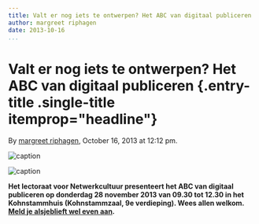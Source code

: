 ```yaml
---
title: Valt er nog iets te ontwerpen? Het ABC van digitaal publiceren
author: margreet riphagen
date: 2013-10-16
...
```


# Valt er nog iets te ontwerpen? Het ABC van digitaal publiceren {.entry-title .single-title itemprop="headline"}

By [margreet
riphagen](http://networkcultures.org/digitalpublishing/author/arjen/ "Posts by margreet riphagen"),
October 16, 2013 at 12:12 pm.

![caption](imgs/flyer_a5_final_web-02.jpg)

![caption](imgs/flyer_a5_final_web-01.jpg)

**Het lectoraat voor Netwerkcultuur presenteert het ABC van digitaal
publiceren op donderdag 28 november 2013 van 09.30 tot 12.30 in het
Kohnstammhuis (Kohnstammzaal, 9e verdieping). Wees allen welkom. [Meld
je alsjeblieft wel even
aan](https://docs.google.com/forms/d/17VkX64WM8LRrh7r4y4nCc6xKTqYcMGrH2LjrnYMAz-s/edit).**
